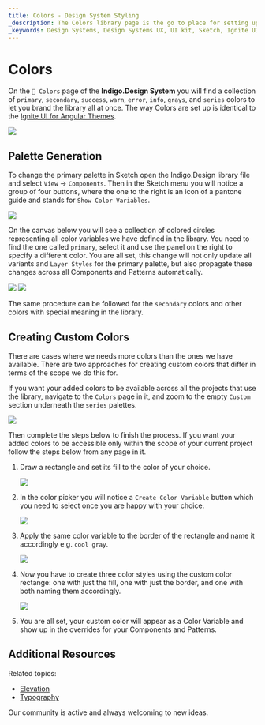 ```yaml
---
title: Colors - Design System Styling
_description: The Colors library page is the go to place for setting up a theme for the Indigo.Design System.
_keywords: Design Systems, Design Systems UX, UI kit, Sketch, Ignite UI for Angular, Sketch to Angular, Sketch to Angular, Angular, Angular Design System, Export code from Sketch, Design Kits for Angular, Sketch HTML, Sketch to HTML, Sketch UI kits
---
```


# Colors

On the `🎨 Colors` page of the **Indigo.Design System** you will find a collection of `primary`, `secondary`, `success`, `warn`, `error`, `info`, `grays`, and `series` colors to let you brand the library all at once. The way Colors are set up is identical to the [Ignite UI for Angular Themes](https://www.infragistics.com/products/ignite-ui-angular/angular/components/themes.html).

<img class="responsive-img" src="../images/colors_palette.png" />

## Palette Generation

To change the primary palette in Sketch open the Indigo.Design library file and select `View` -> `Components`. Then in the Sketch menu you will notice a group of four buttons, where the one to the right is an icon of a pantone guide and stands for `Show Color Variables`.

<img class="responsive-img" src="../images/colors-vars-sketch.png" srcset="../images/colors-vars-sketch@2x.png 2x"/>

On the canvas below you will see a collection of colored circles representing all color variables we have defined in the library. You need to find the one called `primary`, select it and use the panel on the right to specify a different color. You are all set, this change will not only update all variants and `Layer Styles` for the primary palette, but also propagate these changes across all Components and Patterns automatically.

<img class="responsive-img" src="../images/colors_palette_updated.png"/>

<img class="responsive-img" src="../images/colors_palette_components.png"/>

The same procedure can be followed for the `secondary` colors and other colors with special meaning in the library.

## Creating Custom Colors

There are cases where we needs more colors than the ones we have available. There are two approaches for creating custom colors that differ in terms of the scope we do this for.

If you want your added colors to be available across all the projects that use the library, navigate to the `Colors` page in it, and zoom to the empty `Custom` section underneath the `series` palettes.

<img class="responsive-img" src="../images/colors_custom1.png"/>

Then complete the steps below to finish the process. If you want your added colors to be accessible only within the scope of your current project follow the steps below from any page in it.

1.  Draw a rectangle and set its fill to the color of your choice. 

    <img class="responsive-img" src="../images/colors_custom2.png"/>

2.  In the color picker you will notice a `Create Color Variable` button which you need to select once you are happy with your choice.

    <img class="responsive-img" src="../images/colors_custom3.png"/>

3.  Apply the same color variable to the border of the rectangle and name it accordingly e.g. `cool gray`.

    <img class="responsive-img" src="../images/colors_custom4.png"/>

4.  Now you have to create three color styles using the custom color rectange: one with just the fill, one with just the border, and one with both naming them accordingly.

    <img class="responsive-img" src="../images/colors_custom5.png"/>

5.  You are all set, your custom color will appear as a Color Variable and show up in the overrides for your Components and Patterns.

## Additional Resources

Related topics:

- [Elevation](elevation.md)
- [Typography](typography.md)
  <div class="divider--half"></div>

Our community is active and always welcoming to new ideas.
